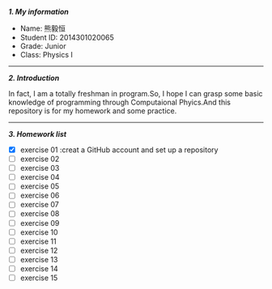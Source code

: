 ***1. My information***
 
 - Name: 熊毅恒
 - Student ID: 2014301020065
 - Grade: Junior 
 - Class: Physics I

----------
***2. Introduction***

In fact, I am a totally freshman in program.So, I hope I can grasp some basic knowledge of programming through Computaional Phyics.And this repository is for my homework and some practice.



----------


***3. Homework list***

- [x] exercise 01 :creat a GitHub account and set up a repository
- [ ] exercise 02
- [ ] exercise 03
- [ ] exercise 04
- [ ] exercise 05
- [ ] exercise 06
- [ ] exercise 07
- [ ] exercise 08
- [ ] exercise 09
- [ ] exercise 10
- [ ] exercise 11
- [ ] exercise 12
- [ ] exercise 13
- [ ] exercise 14
- [ ] exercise 15
